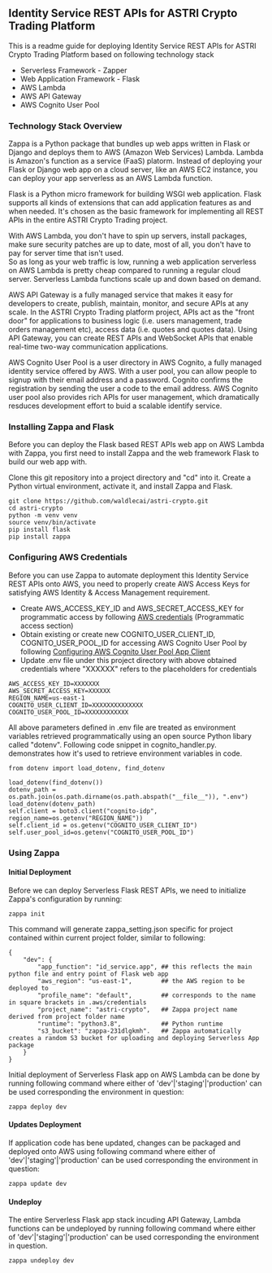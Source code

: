 ## Identity Service REST APIs for ASTRI Crypto Trading Platform

This is a readme guide for deploying Identity Service REST APIs for ASTRI Crypto Trading Platform based on following technology stack
- Serverless Framework - Zapper 
- Web Application Framework - Flask 
- AWS Lambda 
- AWS API Gateway 
- AWS Cognito User Pool 

### Technology Stack Overview 
Zappa is a Python package that bundles up web apps written in Flask or Django and deploys them to AWS (Amazon Web Services) Lambda. Lambda is Amazon's function as a service (FaaS) platorm. Instead of deploying your Flask or Django web app on a cloud server, like an AWS EC2 instance, you can deploy your app serverless as an AWS Lambda function.  
  
Flask is a Python micro framework for building WSGI web application. Flask supports all kinds of extensions that can add application features as and when needed. It's chosen as the basic framework for implementing all REST APIs in the entire ASTRI Crypto Trading project.  

With AWS Lambda, you don't have to spin up servers, install packages, make sure security patches are up to date, most of all, you don't have to pay for server time that isn't used.  
So as long as your web traffic is low, running a web application serverless on AWS Lambda is pretty cheap compared to running a regular cloud server. Serverless Lambda functions scale up and down based on demand.  
  
AWS API Gateway is a fully managed service that makes it easy for developers to create, publish, maintain, monitor, and secure APIs at any scale. In the ASTRI Crypto Trading platform project, APIs act as the "front door" for applications to business logic (i.e. users management, trade orders management etc), access data (i.e. quotes and quotes data). Using API Gateway, you can create REST APIs and WebSocket APIs that enable real-time two-way communication applications.  
  
AWS Cognito User Pool is a user directory in AWS Cognito, a fully managed identity service offered by AWS. With a user pool, you can allow people to signup with their email address and a password. Cognito confirms the registration by sending the user a code to the email address. AWS Cognito user pool also provides rich APIs for user management, which dramatically resduces development effort to buid a scalable identify service.  
  
### Installing Zappa and Flask
Before you can deploy the Flask based REST APIs web app on AWS Lambda with Zappa, you first need to install Zappa and the web framework Flask to build our web app with.  
  
Clone this git repository into a project directory and "cd" into it. Create a Python virtual environment, activate it, and install Zappa and Flask.  
  
```
git clone https://github.com/waldlecai/astri-crypto.git
cd astri-crypto
python -m venv venv
source venv/bin/activate
pip install flask
pip install zappa
```
  
### Configuring AWS Credentials  
Before you can use Zappa to automate deployment this Identity Service REST APIs onto AWS, you need to properly create AWS Access Keys for satisfying AWS Identity & Access Management requirement.  
- Create AWS_ACCESS_KEY_ID and AWS_SECRET_ACCESS_KEY for programmatic access by following [AWS credentials](https://docs.aws.amazon.com/general/latest/gr/aws-sec-cred-types.html#access-keys-and-secret-access-keys) (Programmatic access section)  
- Obtain existing or create new COGNITO_USER_CLIENT_ID, COGNITO_USER_POOL_ID for accessing AWS Cognito User Pool by following [Configuring AWS Cognito User Pool App Client](https://docs.aws.amazon.com/cognito/latest/developerguide/user-pool-settings-client-apps.html)  
- Update .env file under this project directory with above obtained credentials where "XXXXXX" refers to the placeholders for credentials  
```
AWS_ACCESS_KEY_ID=XXXXXXX
AWS_SECRET_ACCESS_KEY=XXXXXX
REGION_NAME=us-east-1
COGNITO_USER_CLIENT_ID=XXXXXXXXXXXXXX
COGNITO_USER_POOL_ID=XXXXXXXXXXXX
```  
All above parameters defined in .env file are treated as environment variables retrieved programmatically using an open source Python libary called "dotenv". Following code snippet in cognito_handler.py. demonstrates how it's used to retrieve environment variables in code.  
```
from dotenv import load_dotenv, find_dotenv

load_dotenv(find_dotenv())
dotenv_path = os.path.join(os.path.dirname(os.path.abspath("__file__")), ".env")
load_dotenv(dotenv_path)
self.client = boto3.client("cognito-idp", region_name=os.getenv("REGION_NAME"))
self.client_id = os.getenv("COGNITO_USER_CLIENT_ID")
self.user_pool_id=os.getenv("COGNITO_USER_POOL_ID")
```
### Using Zappa  
#### Initial Deployment
Before we can deploy Serverless Flask REST APIs, we need to initialize Zappa's configuration by running:
```
zappa init
```
This command will generate zappa_setting.json specific for project contained within current project folder, similar to following:  
```
{
    "dev": {
        "app_function": "id_service.app", ## this reflects the main python file and entry point of Flask web app
        "aws_region": "us-east-1",        ## the AWS region to be deployed to
        "profile_name": "default",        ## corresponds to the name in square brackets in .aws/credentials
        "project_name": "astri-crypto",   ## Zappa project name derived from project folder name
        "runtime": "python3.8",           ## Python runtime
        "s3_bucket": "zappa-231dlgkmh".   ## Zappa automatically creates a random S3 bucket for uploading and deploying Serverless App package
    }
}
```  
Initial deployment of Serverless Flask app on AWS Lambda can be done by running following command where either of 'dev'|'staging'|'production' can be used corresponding the environment in question:  
```
zappa deploy dev
```  
#### Updates Deployment  
If application code has bene updated, changes can be packaged and deployed onto AWS using following command where either of 'dev'|'staging'|'production' can be used corresponding the environment in question:  
```
zappa update dev
```  
#### Undeploy  
The entire Serverless Flask app stack incuding API Gateway, Lambda functions can be undeployed by running following command where either of 'dev'|'staging'|'production' can be used corresponding the environment in question.  
```
zappa undeploy dev
```
